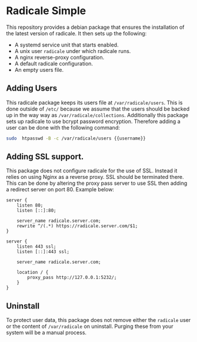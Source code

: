 # Radicale Simple

This repository provides a debian package that ensures the installation of the
latest version of radicale. It then sets up the following:

* A systemd service unit that starts enabled.
* A unix user `radicale` under which radicale runs.
* A nginx reverse-proxy configuration.
* A default radicale configuration.
* An empty users file.

## Adding Users

This radicale package keeps its users file at `/var/radicale/users`. This is
done outside of `/etc/` because we assume that the users should be backed up in
the way way as `/var/radicale/collections`. Additionally this package sets up
radicale to use bcrypt password encryption. Therefore adding a user can be done
with the following command:

```bash
sudo  htpasswd -B -c /var/radicale/users {{username}}
```

## Adding SSL support.

This package does not configure radicale for the use of SSL. Instead it relies
on using Nginx as a reverse proxy. SSL should be terminated there. This can be
done by altering the proxy pass server to use SSL then adding a redirect server
on port 80. Example below:

```nginx
server {
	listen 80;
	listen [::]:80;

	server_name radicale.server.com;
	rewrite ^/(.*) https://radicale.server.com/$1;
}

server {
	listen 443 ssl;
	listen [::]:443 ssl;

	server_name radicale.server.com;
	
	location / {
		proxy_pass http://127.0.0.1:5232/;
	}
}
```

## Uninstall

To protect user data, this package does not remove either the `radicale` user or
the content of `/var/radicale` on uninstall. Purging these from your system will
be a manual process.

